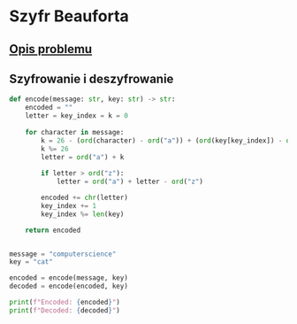 # Szyfr Beauforta

## [Opis problemu](../../../../algorithms/cryptography/symmetric/beaufort.md)


## Szyfrowanie i deszyfrowanie

```python linenums="1"
def encode(message: str, key: str) -> str:
    encoded = ""
    letter = key_index = k = 0
    
    for character in message:
        k = 26 - (ord(character) - ord("a")) + (ord(key[key_index]) - ord("a"))
        k %= 26
        letter = ord("a") + k
        
        if letter > ord("z"):
            letter = ord("a") + letter - ord("z")

        encoded += chr(letter)
        key_index += 1
        key_index %= len(key)

    return encoded


message = "computerscience"
key = "cat"

encoded = encode(message, key)
decoded = encode(encoded, key)

print(f"Encoded: {encoded}")
print(f"Decoded: {decoded}")
```

